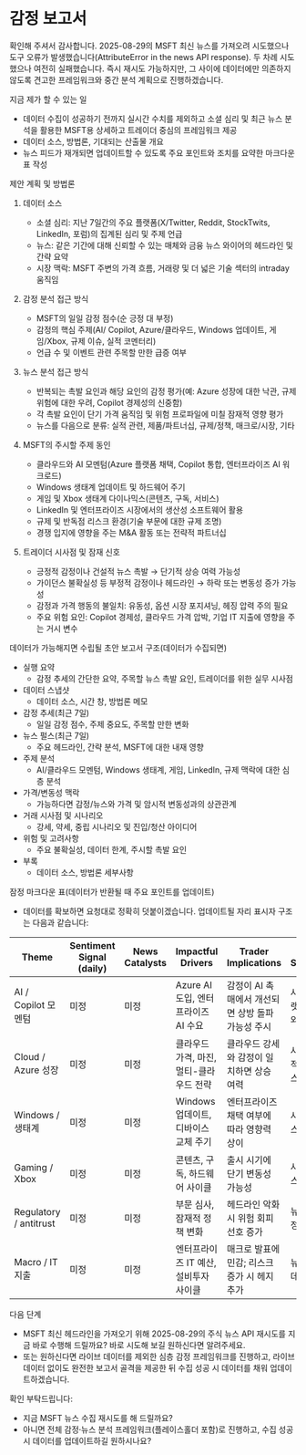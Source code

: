 # 감정 보고서

확인해 주셔서 감사합니다. 2025-08-29의 MSFT 최신 뉴스를 가져오려 시도했으나 도구 오류가 발생했습니다(AttributeError in the news API response). 두 차례 시도했으나 여전히 실패했습니다. 즉시 재시도 가능하지만, 그 사이에 데이터에만 의존하지 않도록 견고한 프레임워크와 중간 분석 계획으로 진행하겠습니다.

지금 제가 할 수 있는 일
- 데이터 수집이 성공하기 전까지 실시간 수치를 제외하고 소셜 심리 및 최근 뉴스 분석을 활용한 MSFT용 상세하고 트레이더 중심의 프레임워크 제공
- 데이터 소스, 방법론, 기대되는 산출물 개요
- 뉴스 피드가 재개되면 업데이트할 수 있도록 주요 포인트와 조치를 요약한 마크다운 표 작성

제안 계획 및 방법론
1) 데이터 소스
   - 소셜 심리: 지난 7일간의 주요 플랫폼(X/Twitter, Reddit, StockTwits, LinkedIn, 포럼)의 집계된 심리 및 주제 언급
   - 뉴스: 같은 기간에 대해 신뢰할 수 있는 매체와 금융 뉴스 와이어의 헤드라인 및 간략 요약
   - 시장 맥락: MSFT 주변의 가격 흐름, 거래량 및 더 넓은 기술 섹터의 intraday 움직임

2) 감정 분석 접근 방식
   - MSFT의 일일 감정 점수(순 긍정 대 부정)
   - 감정의 핵심 주제(AI/ Copilot, Azure/클라우드, Windows 업데이트, 게임/Xbox, 규제 이슈, 실적 코멘터리)
   - 언급 수 및 이벤트 관련 주목할 만한 급증 여부

3) 뉴스 분석 접근 방식
   - 반복되는 촉발 요인과 해당 요인의 감정 평가(예: Azure 성장에 대한 낙관, 규제 위험에 대한 우려, Copilot 경제성의 신중함)
   - 각 촉발 요인이 단기 가격 움직임 및 위험 프로파일에 미칠 잠재적 영향 평가
   - 뉴스를 다음으로 분류: 실적 관련, 제품/파트너십, 규제/정책, 매크로/시장, 기타

4) MSFT의 주시할 주제 동인
   - 클라우드와 AI 모멘텀(Azure 플랫폼 채택, Copilot 통합, 엔터프라이즈 AI 워크로드)
   - Windows 생태계 업데이트 및 하드웨어 주기
   - 게임 및 Xbox 생태계 다이나믹스(콘텐츠, 구독, 서비스)
   - LinkedIn 및 엔터프라이즈 시장에서의 생산성 소프트웨어 활용
   - 규제 및 반독점 리스크 환경(기술 부문에 대한 규제 조명)
   - 경쟁 입지에 영향을 주는 M&A 활동 또는 전략적 파트너십

5) 트레이더 시사점 및 잠재 신호
   - 긍정적 감정이나 건설적 뉴스 촉발 → 단기적 상승 여력 가능성
   - 가이던스 불확실성 등 부정적 감정이나 헤드라인 → 하락 또는 변동성 증가 가능성
   - 감정과 가격 행동의 불일치: 유동성, 옵션 시장 포지셔닝, 헤징 압력 주의 필요
   - 주요 위험 요인: Copilot 경제성, 클라우드 가격 압박, 기업 IT 지출에 영향을 주는 거시 변수

데이터가 가능해지면 수립될 초안 보고서 구조(데이터가 수집되면)
- 실행 요약
  - 감정 추세의 간단한 요약, 주목할 뉴스 촉발 요인, 트레이더를 위한 실무 시사점
- 데이터 스냅샷
  - 데이터 소스, 시간 창, 방법론 메모
- 감정 추세(최근 7일)
  - 일일 감정 점수, 주제 중요도, 주목할 만한 변화
- 뉴스 펄스(최근 7일)
  - 주요 헤드라인, 간략 분석, MSFT에 대한 내재 영향
- 주제 분석
  - AI/클라우드 모멘텀, Windows 생태계, 게임, LinkedIn, 규제 맥락에 대한 심층 분석
- 가격/변동성 맥락
  - 가능하다면 감정/뉴스와 가격 및 암시적 변동성과의 상관관계
- 거래 시사점 및 시나리오
  - 강세, 약세, 중립 시나리오 및 진입/청산 아이디어
- 위험 및 고려사항
  - 주요 불확실성, 데이터 한계, 주시할 촉발 요인
- 부록
  - 데이터 소스, 방법론 세부사항

잠정 마크다운 표(데이터가 반환될 때 주요 포인트를 업데이트)
- 데이터를 확보하면 요청대로 정확히 덧붙이겠습니다. 업데이트될 자리 표시자 구조는 다음과 같습니다:

| Theme | Sentiment Signal (daily) | News Catalysts | Impactful Drivers | Trader Implications | Data Source(s) |
|-------|---------------------------|----------------|-------------------|---------------------|----------------|
| AI / Copilot 모멘텀 | 미정 | 미정 | Azure AI 도입, 엔터프라이즈 AI 수요 | 감정이 AI 촉매에서 개선되면 상방 돌파 가능성 주시 | 사회적 플랫폼, 뉴스 와이어 |
| Cloud / Azure 성장 | 미정 | 미정 | 클라우드 가격, 마진, 멀티-클라우드 전략 | 클라우드 강세와 감정이 일치하면 상승 여력 | 사회적/실적 전사, 뉴스 |
| Windows / 생태계 | 미정 | 미정 | Windows 업데이트, 디바이스 교체 주기 | 엔터프라이즈 채택 여부에 따라 영향력 상이 | 사회적, 뉴스 |
| Gaming / Xbox | 미정 | 미정 | 콘텐츠, 구독, 하드웨어 사이클 | 출시 시기에 단기 변동성 가능성 | 사회적, 뉴스 |
| Regulatory / antitrust | 미정 | 미정 | 부문 심사, 잠재적 정책 변화 | 헤드라인 악화 시 위험 회피 선호 증가 | 뉴스 매체, 정책 분석 |
| Macro / IT 지출 | 미정 | 미정 | 엔터프라이즈 IT 예산, 설비투자 사이클 | 매크로 발표에 민감; 리스크 증가 시 헤지 추가 | 뉴스, 시장 데이터 |

다음 단계
- MSFT 최신 헤드라인을 가져오기 위해 2025-08-29의 주식 뉴스 API 재시도를 지금 바로 수행해 드릴까요? 바로 시도해 보길 원하신다면 알려주세요.
- 또는 원하신다면 라이브 데이터를 제외한 심층 감정 프레임워크를 진행하고, 라이브 데이터 없이도 완전한 보고서 골격을 제공한 뒤 수집 성공 시 데이터를 채워 업데이트하겠습니다.

확인 부탁드립니다:
- 지금 MSFT 뉴스 수집 재시도를 해 드릴까요?
- 아니면 전체 감정·뉴스 분석 프레임워크(플레이스홀더 포함)로 진행하고, 수집 성공 시 데이터를 업데이트하길 원하시나요?
